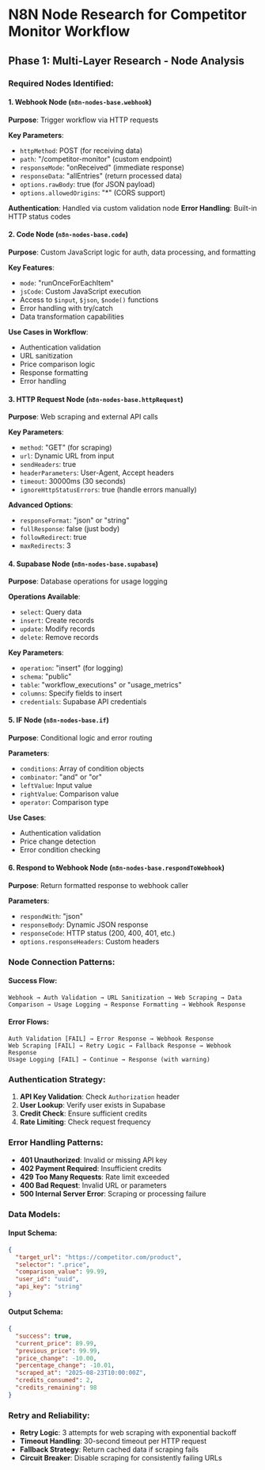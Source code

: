 # N8N Node Research for Competitor Monitor Workflow

## Phase 1: Multi-Layer Research - Node Analysis

### Required Nodes Identified:

#### 1. **Webhook Node** (`n8n-nodes-base.webhook`)
**Purpose**: Trigger workflow via HTTP requests

**Key Parameters**:
- `httpMethod`: POST (for receiving data)
- `path`: "/competitor-monitor" (custom endpoint)
- `responseMode`: "onReceived" (immediate response)
- `responseData`: "allEntries" (return processed data)
- `options.rawBody`: true (for JSON payload)
- `options.allowedOrigins`: "*" (CORS support)

**Authentication**: Handled via custom validation node
**Error Handling**: Built-in HTTP status codes

#### 2. **Code Node** (`n8n-nodes-base.code`)
**Purpose**: Custom JavaScript logic for auth, data processing, and formatting

**Key Features**:
- `mode`: "runOnceForEachItem" 
- `jsCode`: Custom JavaScript execution
- Access to `$input`, `$json`, `$node()` functions
- Error handling with try/catch
- Data transformation capabilities

**Use Cases in Workflow**:
- Authentication validation
- URL sanitization
- Price comparison logic
- Response formatting
- Error handling

#### 3. **HTTP Request Node** (`n8n-nodes-base.httpRequest`)
**Purpose**: Web scraping and external API calls

**Key Parameters**:
- `method`: "GET" (for scraping)
- `url`: Dynamic URL from input
- `sendHeaders`: true
- `headerParameters`: User-Agent, Accept headers
- `timeout`: 30000ms (30 seconds)
- `ignoreHttpStatusErrors`: true (handle errors manually)

**Advanced Options**:
- `responseFormat`: "json" or "string"
- `fullResponse`: false (just body)
- `followRedirect`: true
- `maxRedirects`: 3

#### 4. **Supabase Node** (`n8n-nodes-base.supabase`)
**Purpose**: Database operations for usage logging

**Operations Available**:
- `select`: Query data
- `insert`: Create records
- `update`: Modify records
- `delete`: Remove records

**Key Parameters**:
- `operation`: "insert" (for logging)
- `schema`: "public"
- `table`: "workflow_executions" or "usage_metrics"
- `columns`: Specify fields to insert
- `credentials`: Supabase API credentials

#### 5. **IF Node** (`n8n-nodes-base.if`)
**Purpose**: Conditional logic and error routing

**Parameters**:
- `conditions`: Array of condition objects
- `combinator`: "and" or "or"
- `leftValue`: Input value
- `rightValue`: Comparison value
- `operator`: Comparison type

**Use Cases**:
- Authentication validation
- Price change detection
- Error condition checking

#### 6. **Respond to Webhook Node** (`n8n-nodes-base.respondToWebhook`)
**Purpose**: Return formatted response to webhook caller

**Parameters**:
- `respondWith`: "json"
- `responseBody`: Dynamic JSON response
- `responseCode`: HTTP status (200, 400, 401, etc.)
- `options.responseHeaders`: Custom headers

### Node Connection Patterns:

#### Success Flow:
```
Webhook → Auth Validation → URL Sanitization → Web Scraping → Data Comparison → Usage Logging → Response Formatting → Webhook Response
```

#### Error Flows:
```
Auth Validation [FAIL] → Error Response → Webhook Response
Web Scraping [FAIL] → Retry Logic → Fallback Response → Webhook Response
Usage Logging [FAIL] → Continue → Response (with warning)
```

### Authentication Strategy:
1. **API Key Validation**: Check `Authorization` header
2. **User Lookup**: Verify user exists in Supabase
3. **Credit Check**: Ensure sufficient credits
4. **Rate Limiting**: Check request frequency

### Error Handling Patterns:
- **401 Unauthorized**: Invalid or missing API key
- **402 Payment Required**: Insufficient credits
- **429 Too Many Requests**: Rate limit exceeded
- **400 Bad Request**: Invalid URL or parameters
- **500 Internal Server Error**: Scraping or processing failure

### Data Models:

#### Input Schema:
```json
{
  "target_url": "https://competitor.com/product",
  "selector": ".price",
  "comparison_value": 99.99,
  "user_id": "uuid",
  "api_key": "string"
}
```

#### Output Schema:
```json
{
  "success": true,
  "current_price": 89.99,
  "previous_price": 99.99,
  "price_change": -10.00,
  "percentage_change": -10.01,
  "scraped_at": "2025-08-23T10:00:00Z",
  "credits_consumed": 2,
  "credits_remaining": 98
}
```

### Retry and Reliability:
- **Retry Logic**: 3 attempts for web scraping with exponential backoff
- **Timeout Handling**: 30-second timeout per HTTP request
- **Fallback Strategy**: Return cached data if scraping fails
- **Circuit Breaker**: Disable scraping for consistently failing URLs